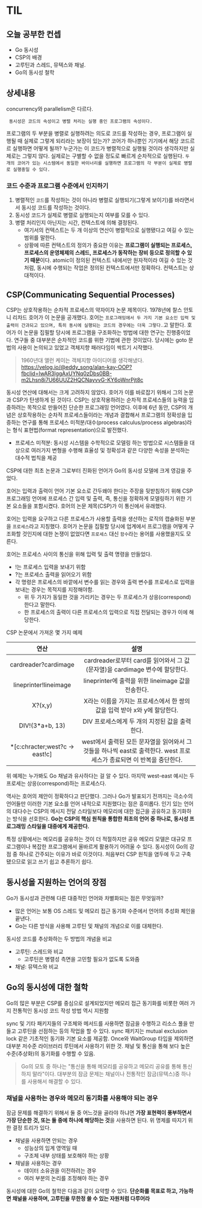 # TIL

## 오늘 공부한 컨셉
- Go 동시성
- CSP의 배경
- 고루틴과 스레드, 뮤텍스와 채널.
- Go의 동시성 철학

## 상세내용
concurrency와 parallelism은 다르다.

`` 동시성은 코드의 속성이고 병렬 처리는 실행 중인 프로그램의 속성이다.``

프로그램의 두 부분을 병렬로 실행하려는 의도로 코드를 작성하는 경우, 프로그램이 실행될 때 실제로 그렇게 되리라는 보장이 있는가? 코어가 하나뿐인 기기에서 해당 코드르르 실행하면 어떻게 될까? 누군가는 이 코드가 병렬적으로 실행될 것이라 생각하지만 실제로는 그렇지 않다. 실제로는 구별할 수 없을 정도로 빠르게 순차적으로 실행된다.
``두 개의 코어가 있는 시스템에서 동일한 바이너리를 실행하면 프로그램의 각 부분이 실제로 병렬로 실행중일 수 있다.``

### 코드 수준과 프로그램 수준에서 인지하기
1. 병렬적인 ``코드``를 작성하는 것이 아니라 병렬로 실행되기(그렇게 보이기)를 바라면서서 동시성 코드를 작성하는 것이다.
2. 동시성 코드가 실제로 병렬로 실행되는지 여부를 모를 수 있다.
3. 병렬 처리인지 아닌지는 시간, 컨텍스트에 의해 결정된다.
    - 여기서의 컨텍스트는 두 개 이상의 연산이 병렬적으로 실행됐다고 여길 수 있는 범위를 말한다.
    - 상황에 따른 컨텍스트의 정의가 중요한 이유는 **프로그램이 실행되는 프로세스, 프로세스의 운영체제의 스레드, 프로세스가 동작하는 장비 등으로 정의할 수 있기 때문**이다. atomic이 정의된 컨텍스트 내에서만 원자적이라 여길 수 있는 것처럼, 동시에 수행되는 작업은 정의된 컨텍스트에서만 정확하다. 컨텍스트는 상대적이다.

## CSP(Communicating Sequential Processes)
CSP는 상호작용하는 순차적 프로세스의 약자이자 논문 제목이다.
1978년에 찰스 안토니 리차드 호어가 이 논문을 공개했다.
호어는 ``프로그래밍에서 두 가지 기본 요소인 입력 및 출력이 간과되고 있으며, 특히 동시에 실행되는 코드의 경우에는 더욱 그렇다.``고 말한다.  호어가 이 논문을 집필할 당시에 프로그램을 구조화하는 방법에 대한 연구는 진행중이었다.
연구들 중 대부분은 순차적인 코드를 위한 기법에 관한 것이었다. 당시에는 goto 문법의 사용이 논의되고 있었고 객체지향 패러다임이 싹트기 시작했다.

> 1960년대 앨런 케이는 객체지향 아이디어를 생각해냈다. 
    https://velog.io/@eddy_song/alan-kay-OOP?fbclid=IwAR3lggAxUYNq0zDbs0BB-m2Lhsn8i7U66UUZ2HQCNayvvG-KY6oWnrPjt8c

동시성 연산에 대해서는 크게 고려하지 않았다. 호어가 이를 바로잡기 위해서 그의 논문과 CSP가 탄생하게 된 것이다.
CSP는 상호작용하려는 순차적 프로세스들의 능력을 입증하려는 목적으로 만들어진 단순한 프로그래밍 언어였다.
이후에 6년 동안, CSP의 개념은 상호작용하는 순차적 프로세스들이라는 개념과 결합해서 프로그램의 정확성을 입증하는 연구를 통해 프로세스 미적분/대수(process calculus/process algebras)라는 형식 표현법(format representation)으로 발전했다. 
- 프로세스 미적분: 동시성 시스템을 수학적으로 모델링 하는 방법으로 시스템들을 대상으로 여러가지 변형을 수행해 효율성 및 정확성과 같은 다양한 속성을 분석하는 대수적 법칙을 제공

CSP에 대한 최초 논문과 그로부터 진화된 언어가 Go의 동시성 모델에 크게 영감을 주었다.

호어는 입력과 출력이 언어 기본 요소로 간두왜야 한다는 주장을 뒷받침하기 위해 CSP 프로그래밍 언어에 프로세스 간 입력 및 출력, 즉, 통신을 정확하게 모델링하기 위한 기본 요소들을 포함시켰다. 호어의 논문 제목(CSP)가 이 통신에서 유래했다.

호어는 입력을 요구하고 다른 프로세스가 사용할 출력을 생산하는 로직의 캡슐화된 부분을 ``프로세스``라고 지칭했다. 호어가 논문을 집필할 당시에 업계에서 프로그램을 어떻게 구조화할 것인지에 대한 논쟁이 없었다면 ``프로세스`` 대신 ``함수``라는 용어를 사용했을지도 모른다. 

호어는 프로세스 사이의 통신을 위해 입력 및 출력 명령을 만들었다. 
+ !는 프로세스 입력을 보내기 위함
+ ?는 프로세스 출력을 읽어오기 위함
+ 각 명령은 프로세스의 바깥에서 변수를 읽는 경우와 출력 변수를 프로세스로 입력을 보내는 경우는 목적지를 지정해야함.
  + 위 두 가지가 동일한 것을 가리키는 경우는 두 프로세스가 상응(correspond)한다고 말한다. 
  + 한 프로세스의 출력이 다른 프로세스의 입력으로 직접 전달되는 경우가 이에 해당한다.

CSP 논문에서 가져온 몇 가지 예제

|연산|설명|
|:-------:|:------------------:|
|cardreader?cardimage|cardreader로부터 card를 읽어와서 그 값(문자열)을 cardimage 변수에 할당한다.
|lineprinter!lineimage|lineprinter에 출력을 위한 lineimage 값을 전송한다.
|X?(x,y)|X라는 이름을 가지는 프로세스에서 한 쌍의 값을 입력 받아 x와 y에 할당한다.
|DIV!(3*a+b, 13)|DIV 프로세스에게 두 개의 지정된 값을 출력한다.
|*[c:chracter;west?c -> east!c]|west에서 출력된 모든 문자열을 읽어와서 그것들을 하나씩 east로 출력한다. west 프로세스가 종료되면 이 반복을 중단한다.

위 예제는 누가봐도 Go 채널과 유사하다는 걸 알 수 있다. 마지막 west-east 예시는 두 프로세는 상응(correspond)하는 프로세스다. 

역사는 호어의 제안이 정확하다고 판단했다. 그러나 Go가 발표되기 전까지는 극소수의 언어들만 이러한 기본 요소를 언어 내적으로 지원했다는 점은 흥미롭다. 인기 있는 언어의 대다수는 CSP의 메시지 전달 스타일보다 메모리에 대한 접근을 공유하고 동기화하는 방식을 선호한다. 
**Go는 CSP의 핵심 원칙을 통합한 최초의 언어 중 하나로, 동시성 프로그래밍 스타일을 대중에게 제공한다.**

특정 상황에서는 메모리를 공유하는 것이 더 적절하지만 공유 메모리 모델은 대규모 프로그램이나 복잡한 프로그램에서 올바르게 활용하기 어려울 수 있다. 동시성이 Go의 강점 중 하나로 간주되는 이유가 바로 이것이다. 처음부터 CSP 원칙을 염두에 두고 구축됐으므로 읽고 쓰기 쉽고 추론하기 쉽다.

## 동시성을 지원하는 언어의 장점
Go가 동시성과 관련해 다른 대중적인 언어와 차별화되는 점은 무엇일까?

+ 많은 언어는 보통 OS 스레드 및 메모리 접근 동기화 수준에서 언어의 추성화 체인을 끝낸다.
+ Go는 다른 방식을 사용해 고루틴 및 채널의 개념으로 이를 대체한다.

동시성 코드를 추상화하는 두 방법의 개념을 비교
+ 고루틴: 스레드와 비교
    - 고루틴은 병렬성 측면을 고민할 필요가 없도록 도와줌
+ 채널: 뮤텍스와 비교

## Go의 동시성에 대한 철학
Go의 많은 부분은 CSP를 중심으로 설계되었지만 메모리 접근 동기화를 비롯한 여러 가지 전통적인 동시성 코드 작성 방법 역시 지원함

sync 및 기타 패키지들의 구조체와 메서드를 사용하면 잠금을 수행하고 리소스 풀을 만들고 고루틴을 선점하는 등의 작업을 할 수 있다. sync 패키지는 mutual exclusion lock 같은 기초적인 동기화 기본 요소를 제공함. Once와 WaitGroup 타입을 제외하면 대부분 저수준 라이브러리 루틴에서 사용하기 위한 것. 채널 및 통신을 통해 보다 높은 수준(추상화)의 동기화를 수행할 수 있음.

> Go의 모토 중 하나는 "통신을 통해 메모리를 공유하고 메모리 공유를 통해 통신하지 말라"이다. 대부분의 잠금 문제는 채널이나 전통적인 잠금(뮤텍스)중 하나를 사용해서 해결할 수 있다.

### 채널을 사용하는 경우와 메모리 동기화를 사용해야 되는 경우
잠금 문제를 해결하기 위해서 둘 중 어느것을 골라야 하냐면 **가장 표현력이 풍부하면서 가장 단순한 것, 또는 둘 중에 하나에 해당하는 것**을 사용하면 된다.
위 명제를 따지기 위한 결정 트리가 있다.

+ 채널을 사용하면 안되는 경우
  - 성능상의 임계 영역일 때
  - 구조체 내부 상태를 보호해야 하는 상황
+ 채널을 사용하는 경우
  + 데이터 소유권을 이전하려는 경우
  + 여러 부분의 논리를 조정해야 하는 경우
  
동시성에 대한 Go의 철학은 다음과 같이 요약할 수 있다. **단순화를 목표로 하고, 가능하면 채널을 사용하며, 고루틴을 무한정 쓸 수 있는 자원처럼 다루어라**
